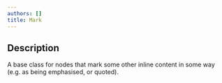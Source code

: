 ```yaml
---
authors: []
title: Mark
---
```


## Description

A base class for nodes that mark some other inline content in some way (e.g. as being emphasised, or quoted). 
